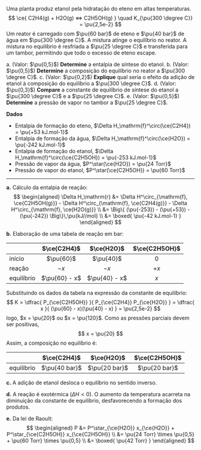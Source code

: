 Uma planta produz etanol pela hidratação do eteno em altas temperaturas.
$$
    \ce{ C2H4(g) + H2O(g) <=> C2H5OH(g) }
        \quad 
        K_{\pu{300 \degree C}} = \pu{2,5e-2}
$$
Um reator é carregado com $\pu{60 bar}$ de eteno e $\pu{40 bar}$ de água em $\pu{300 \degree C}$. A mistura atinge o equilíbrio no reator. A mistura no equilíbrio é resfriada a $\pu{25 \degree C}$ e transferida para um tambor, permitindo que todo o excesso de eteno escape.

a. (Valor: $\pu{0,5}$) **Determine** a entalpia de síntese do etanol.
b. (Valor: $\pu{0,5}$) **Determine** a composição do equilíbrio no reator a $\pu{300 \degree C}$.
c. (Valor: $\pu{0,2}$) **Explique** qual seria o efeito da adição de etanol à composição do equilíbrio a $\pu{300 \degree C}$.
d. (Valor: $\pu{0,3}$) **Compare** a constante de equilíbrio de síntese do etanol a $\pu{300 \degree C}$ e a $\pu{25 \degree C}$.
e. (Valor: $\pu{0,5}$) **Determine** a pressão de vapor no tambor a $\pu{25 \degree C}$.

**Dados**

- Entalpia de formação do eteno, $\Delta H_\mathrm{f}^\circ(\ce{C2H4}) = \pu{+53 kJ.mol-1}$
- Entalpia de formação da água, $\Delta H_\mathrm{f}^\circ(\ce{H2O}) = \pu{-242 kJ.mol-1}$
- Entalpia de formação do etanol, $\Delta H_\mathrm{f}^\circ(\ce{C2H5OH}) = \pu{-253 kJ.mol-1}$
- Pressão de vapor da água, $P^\star(\ce{H2O}) = \pu{24 Torr}$
- Pressão de vapor do etanol, $P^\star(\ce{C2H5OH}) = \pu{60 Torr}$

---

**a.** Cálculo da entalpia de reação:
$$
\begin{aligned}
    \Delta H_\mathrm{r} 
        &= \Delta H^\circ_{\mathrm{f}, \ce{C2H5OH(g)}}
        - \Delta H^\circ_{\mathrm{f}, \ce{C2H4(g)}}
        - \Delta H^\circ_{\mathrm{f}, \ce{H2O(g)}} \\
        &= \Big\{ (\pu{-253}) - (\pu{+53}) - (\pu{-242}) \Big\}\,\pu{kJ//mol} \\
        &= \boxed{ \pu{-42 kJ.mol-1} }
\end{aligned}
$$

**b.** Elaboração de uma tabela de reação em bar:

|            |  $\ce{C2H4}$  |  $\ce{H2O}$   | $\ce{C2H5OH}$ |
| :--------- | :-----------: | :-----------: | :-----------: |
| início     |   $\pu{60}$   |   $\pu{40}$   |      $0$      |
| reação     |     $-x$      |     $-x$      |     $+x$      |
| equilíbrio | $\pu{60} - x$ | $\pu{40} - x$ |      $x$      |

Substituindo os dados da tabela na expressão da constante de equilíbrio:
$$
    K = \dfrac{ P_{\ce{C2H5OH}} }{ P_{\ce{C2H4}} P_{\ce{H2O}} } = \dfrac{ x }{ (\pu{60} - x)(\pu{40} - x) } = \pu{2,5e-2}
$$
logo, $x = \pu{20}$ ou $x = \pu{120}$. Como as pressões parciais devem ser positivas, 
$$
    x = \pu{20}
$$
Assim, a composição no equilíbrio é:

|            |  $\ce{C2H4}$  |  $\ce{H2O}$   | $\ce{C2H5OH}$ |
| :--------- | :-----------: | :-----------: | :-----------: |
| equilíbrio | $\pu{40 bar}$ | $\pu{20 bar}$ | $\pu{20 bar}$ |

**c.** A adição de etanol desloca o equilíbrio no sentido inverso.

**d.** A reação é exotérmica ($\Delta H < 0$). O aumento da temperatura acarreta na diminuição da constante de equilíbrio, desfavorecendo a formação dos produtos.

**e.** Da lei de Raoult: 
$$
\begin{aligned}
    P &= P^\star_{\ce{H2O}} x_{\ce{H2O}} + P^\star_{\ce{C2H5OH}} x_{\ce{C2H5OH}} \\
        &= \pu{24 Torr} \times \pu{0,5} + \pu{60 Torr} \times \pu{0,5} \\
        &= \boxed{ \pu{42 Torr} }
\end{aligned}
$$
